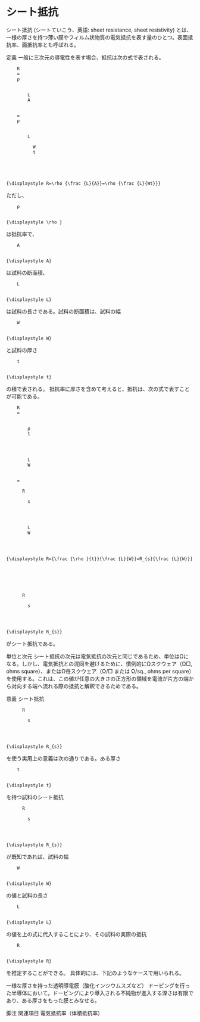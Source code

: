 # シート抵抗

シート抵抗 (シートていこう、英語: sheet resistance, sheet resistivity) とは、一様の厚さを持つ薄い膜やフィルム状物質の電気抵抗を表す量のひとつ。表面抵抗率、面抵抗率とも呼ばれる。

定義
一般に三次元の導電性を表す場合、抵抗は次の式で表される。

  
    
      
        R
        =
        ρ
        
          
            L
            A
          
        
        =
        ρ
        
          
            L
            
              W
              t
            
          
        
      
    
    {\displaystyle R=\rho {\frac {L}{A}}=\rho {\frac {L}{Wt}}}
  

ただし、
  
    
      
        ρ
      
    
    {\displaystyle \rho }
  
は抵抗率で、
  
    
      
        A
      
    
    {\displaystyle A}
  
は試料の断面積、
  
    
      
        L
      
    
    {\displaystyle L}
  
は試料の長さである。試料の断面積は、試料の幅
  
    
      
        W
      
    
    {\displaystyle W}
  
と試料の厚さ
  
    
      
        t
      
    
    {\displaystyle t}
  
の積で表される。
抵抗率に厚さを含めて考えると、抵抗は、次の式で表すことが可能である。

  
    
      
        R
        =
        
          
            ρ
            t
          
        
        
          
            L
            W
          
        
        =
        
          R
          
            s
          
        
        
          
            L
            W
          
        
      
    
    {\displaystyle R={\frac {\rho }{t}}{\frac {L}{W}}=R_{s}{\frac {L}{W}}}
  

  
    
      
        
          R
          
            s
          
        
      
    
    {\displaystyle R_{s}}
  
がシート抵抗である。

単位と次元
シート抵抗の次元は電気抵抗の次元と同じであるため、単位はΩになる。しかし、電気抵抗との混同を避けるために、慣例的にΩスクウェア（Ω□, ohms square）、またはΩ毎スクウェア（Ω/□ または Ω/sq., ohms per square）を使用する。これは、この値が任意の大きさの正方形の領域を電流が片方の端から対向する端へ流れる際の抵抗と解釈できるためである。

意義
シート抵抗
  
    
      
        
          R
          
            s
          
        
      
    
    {\displaystyle R_{s}}
  
を使う実用上の意義は次の通りである。ある厚さ
  
    
      
        t
      
    
    {\displaystyle t}
  
を持つ試料のシート抵抗
  
    
      
        
          R
          
            s
          
        
      
    
    {\displaystyle R_{s}}
  
が既知であれば、試料の幅
  
    
      
        W
      
    
    {\displaystyle W}
  
の値と試料の長さ
  
    
      
        L
      
    
    {\displaystyle L}
  
の値を上の式に代入することにより、その試料の実際の抵抗
  
    
      
        R
      
    
    {\displaystyle R}
  
を推定することができる。
具体的には、下記のようなケースで用いられる。

一様な厚さを持った透明導電膜（酸化インジウムスズなど）
ドーピングを行った半導体において。ドーピングにより導入される不純物が進入する深さは有限であり、ある厚さをもった膜とみなせる。

脚注
関連項目
電気抵抗率（体積抵抗率）